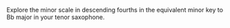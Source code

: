 Explore the minor scale in descending fourths in the equivalent minor key to Bb major in your tenor saxophone.